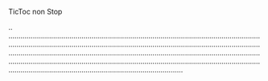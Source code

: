 TicToc non Stop

..
......................................................................................................................................................................................................................................................................................................................................................................................................................................................................................................................................................................................................